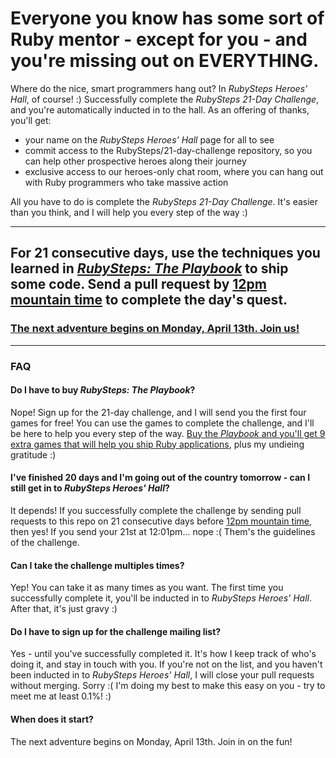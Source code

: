 # Everyone you know has some sort of Ruby mentor - except for you - and you're missing out on EVERYTHING.

Where do the nice, smart programmers hang out? In *RubySteps Heroes' Hall*, of course! :) Successfully complete the *RubySteps 21-Day Challenge*, and you're automatically inducted in to the hall. As an offering of thanks, you'll get:

* your name on the *RubySteps Heroes' Hall* page for all to see
* commit access to the RubySteps/21-day-challenge repository, so you can help other prospective heroes along their journey
* exclusive access to our heroes-only chat room, where you can hang out with Ruby programmers who take massive action

All you have to do is complete the *RubySteps 21-Day Challenge*. It's easier than you think, and I will help you every step of the way :)

----

## For 21 consecutive days, use the techniques you learned in [*RubySteps: The Playbook*](http://www.rubysteps.com/playbook/) to ship some code. Send a pull request by [12pm mountain time](http://everytimezone.com/#2015-4-1,360,cn3) to complete the day's quest.

### [The next adventure begins on Monday, April 13th. Join us!](http://www.rubysteps.com)

----

### FAQ

#### Do I have to buy *RubySteps: The Playbook*?

Nope! Sign up for the 21-day challenge, and I will send you the first four games for free! You can use the games to complete the challenge, and I'll be here to help you every step of the way. [Buy the *Playbook* and you'll get 9 extra games that will help you ship Ruby applications](http://www.rubysteps.com/playbook/), plus my undieing gratitude :)

#### I've finished 20 days and I'm going out of the country tomorrow - can I still get in to *RubySteps Heroes' Hall*?

It depends! If you successfully complete the challenge by sending pull requests to this repo on 21 consecutive days before [12pm mountain time](http://everytimezone.com/#2015-4-1,360,cn3), then yes! If you send your 21st at 12:01pm... nope :( Them's the guidelines of the challenge.

#### Can I take the challenge multiples times?

Yep! You can take it as many times as you want. The first time you successfully complete it, you'll be inducted in to *RubySteps Heroes' Hall*. After that, it's just gravy :)

#### Do I have to sign up for the challenge mailing list?

Yes - until you've successfully completed it. It's how I keep track of who's doing it, and stay in touch with you. If you're not on the list, and you haven't been inducted in to *RubySteps Heroes' Hall*, I will close your pull requests without merging. Sorry :( I'm doing my best to make this easy on you - try to meet me at least 0.1%! :)

#### When does it start?

The next adventure begins on Monday, April 13th. Join in on the fun!
